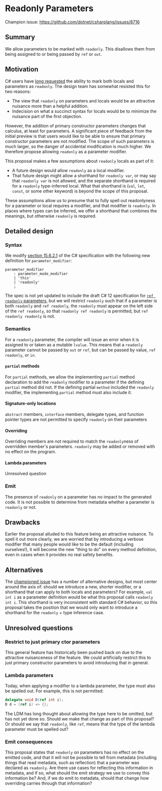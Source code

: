 # Readonly Parameters

Champion issue: <https://github.com/dotnet/csharplang/issues/8716>

## Summary
[summary]: #summary

We allow parameters to be marked with `readonly`. This disallows them from being assigned to or being passed by `ref` or `out`.

## Motivation
[motivation]: #motivation

C# users have [long requested](https://github.com/dotnet/csharplang/issues/188) the ability to mark both locals and parameters as `readonly`. The design team has somewhat resisted this for two reasons:

* The view that `readonly` on parameters and locals would be an attractive nuisance more than a helpful addition.
* Indecision on what a succinct syntax for locals would be to minimize the nuisance part of the first objection.

However, the addition of primary constructor parameters changes that calculus, at least for parameters. A significant piece of feedback from the initial preview is that users would like to be able to
ensure that primary constructor parameters are not modified. The scope of such parameters is much larger, so the danger of accidental modification is much higher. We therefore propose allowing `readonly`
as a parameter modifier.

This proposal makes a few assumptions about `readonly` locals as part of it:

* A future design would allow `readonly` as a local modifier.
* That future design might allow a shorthand for `readonly var`, or may say that `readonly var` is not allowed, and the separate shorthand is required for a `readonly` type-inferred local. What that shorthand
  is (`val`, `let`, `const`, or some other keyword) is beyond the scope of this proposal.

These assumptions allow us to presume that to fully spell out readonlyness for a parameter or local requires a modifier, and that modifier is `readonly`. In places where types can be inferred, we offer a
shorthand that combines the meanings, but otherwise `readonly` is required.

## Detailed design
[design]: #detailed-design

### Syntax

We modify [section 15.6.2.1](https://github.com/dotnet/csharpstandard/blob/draft-v7/standard/classes.md#15621-general) of the C# specification with the following new definition for `parameter_modifier`:

```antlr
parameter_modifier
    : parameter_mode_modifier
    | 'this'
    | 'readonly'
    ;
```

The spec is not yet updated to include the draft C# 12 specification for [`ref readonly` parameters](https://github.com/dotnet/csharplang/blob/main/proposals/ref-readonly-parameters.md), but we will restrict
`readonly` such that if a parameter is both `readonly` and `ref readonly`, the `readonly` must appear on the left side of the `ref readonly`, so that `readonly ref readonly` is permitted, but `ref readonly readonly`
is not.

### Semantics

For a `readonly` parameter, the compiler will issue an error when it is assigned to or taken as a mutable `lvalue`. This means that a `readonly` parameter cannot be passed by `out` or `ref`, but can be passed
by value, `ref readonly`, or `in`.

#### `partial` methods

For `partial` methods, we allow the implementing `partial` method declaration to add the `readonly` modifier to a parameter if the defining `partial` method did not. If the defining partial `method` included the
`readonly` modifier, the implementing `partial` method must also include it.

#### Signature-only locations

`abstract` members, `interface` members, delegate types, and function pointer types are not permitted to specify `readonly` on their parameters

#### Overriding

Overriding members are not required to match the `readonly`ness of overridden member's parameters. `readonly` may be added or removed with no effect on the program.

#### Lambda parameters

Unresolved question

### Emit

The presence of `readonly` on a parameter has no impact to the generated code. It is not possible to determine from metadata whether a parameter is `readonly` or not.

## Drawbacks
[drawbacks]: #drawbacks

Earlier the proposal alluded to this feature being an attractive nuisance. To spell it out more clearly, we are worried that by introducing a verbose modifier that many people would like to be the default (including ourselves!),
it will become the new "thing to do" on every method definition, even in cases when it provides no real safety benefits.

## Alternatives
[alternatives]: #alternatives

The [championed issue](https://github.com/dotnet/csharplang/blob/main/proposals/ref-readonly-parameters.md) has a number of alternative designs, but most center around the axis of: should we introduce a new, shorter modifier, or
a shorthand that can apply to both locals and parameters? For example, `val int i` as a parameter definition would be what this proposal calls `readonly int i`. This shorthand is very inconsistent with standard C# behavior, so
this proposal takes the position that we would only want to introduce a shorthand for the `readonly` + type inference case.

## Unresolved questions
[unresolved]: #unresolved-questions

### Restrict to just primary ctor parameters

This general feature has historically been pushed back on due to the attractive nuisanceness of the feature. We could artificially restrict this to just primary constructor parameters to avoid introducing that in general.

### Lambda parameters

Today, when applying a modifier to a lambda parameter, the type must also be spelled out. For example, this is not permitted:

```cs
delegate void D(ref int i);
D d = (ref i) => {};
```

The LDM has long thought about allowing the type here to be omitted, but has not yet done so. Should we make that change as part of this proposal? Or should we say that `readonly`, like `ref`, means that the type of the lambda
parameter must be spelled out?

### Emit consequences

This proposal states that `readonly` on parameters has no effect on the emitted code, and that it will not be possible to tell from metadata (including things that read metadata, such as reflection) that a parameter was declared as
`readonly`. Are there use cases for reflecting this information in metadata, and if so, what should the emit strategy we use to convey this information be? And, if we do emit to metadata, should that change how overriding
carries through that information?
